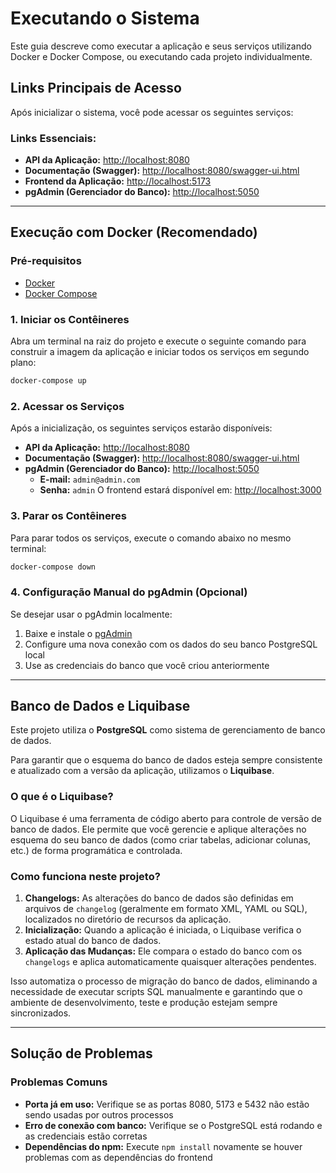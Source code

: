 # Executando o Sistema

Este guia descreve como executar a aplicação e seus serviços utilizando Docker e Docker Compose, ou executando cada projeto individualmente.

## Links Principais de Acesso

Após inicializar o sistema, você pode acessar os seguintes serviços:

### **Links Essenciais:**
- **API da Aplicação:** [http://localhost:8080](http://localhost:8080)
- **Documentação (Swagger):** [http://localhost:8080/swagger-ui.html](http://localhost:8080/swagger-ui.html)
- **Frontend da Aplicação:** [http://localhost:5173](http://localhost:5173)
- **pgAdmin (Gerenciador do Banco):** [http://localhost:5050](http://localhost:5050)

---

## Execução com Docker (Recomendado)

### Pré-requisitos

- [Docker](https://docs.docker.com/get-docker/)
- [Docker Compose](https://docs.docker.com/compose/install/)

### 1. Iniciar os Contêineres

Abra um terminal na raiz do projeto e execute o seguinte comando para construir a imagem da aplicação e iniciar todos os serviços em segundo plano:
```bash
docker-compose up
```

### 2. Acessar os Serviços

Após a inicialização, os seguintes serviços estarão disponíveis:

- **API da Aplicação:** [http://localhost:8080](http://localhost:8080)
- **Documentação (Swagger):** [http://localhost:8080/swagger-ui.html](http://localhost:8080/swagger-ui.html)
- **pgAdmin (Gerenciador do Banco):** [http://localhost:5050](http://localhost:5050)
    - **E-mail:** `admin@admin.com`
    - **Senha:** `admin`
O frontend estará disponível em: [http://localhost:3000](http://localhost:3000)

### 3. Parar os Contêineres

Para parar todos os serviços, execute o comando abaixo no mesmo terminal:

```bash
docker-compose down
```
### 4. Configuração Manual do pgAdmin (Opcional)

Se desejar usar o pgAdmin localmente:

1. Baixe e instale o [pgAdmin](https://www.pgadmin.org/download/)
2. Configure uma nova conexão com os dados do seu banco PostgreSQL local
3. Use as credenciais do banco que você criou anteriormente

---

##  Banco de Dados e Liquibase

Este projeto utiliza o **PostgreSQL** como sistema de gerenciamento de banco de dados.

Para garantir que o esquema do banco de dados esteja sempre consistente e atualizado com a versão da aplicação, utilizamos o **Liquibase**.

### O que é o Liquibase?

O Liquibase é uma ferramenta de código aberto para controle de versão de banco de dados. Ele permite que você gerencie e aplique alterações no esquema do seu banco de dados (como criar tabelas, adicionar colunas, etc.) de forma programática e controlada.

### Como funciona neste projeto?

1. **Changelogs:** As alterações do banco de dados são definidas em arquivos de `changelog` (geralmente em formato XML, YAML ou SQL), localizados no diretório de recursos da aplicação.
2. **Inicialização:** Quando a aplicação é iniciada, o Liquibase verifica o estado atual do banco de dados.
3. **Aplicação das Mudanças:** Ele compara o estado do banco com os `changelogs` e aplica automaticamente quaisquer alterações pendentes.

Isso automatiza o processo de migração do banco de dados, eliminando a necessidade de executar scripts SQL manualmente e garantindo que o ambiente de desenvolvimento, teste e produção estejam sempre sincronizados.

---

##  Solução de Problemas

### Problemas Comuns

- **Porta já em uso:** Verifique se as portas 8080, 5173 e 5432 não estão sendo usadas por outros processos
- **Erro de conexão com banco:** Verifique se o PostgreSQL está rodando e as credenciais estão corretas
- **Dependências do npm:** Execute `npm install` novamente se houver problemas com as dependências do frontend
